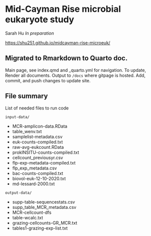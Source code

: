 # Mid-Cayman Rise microbial eukaryote study

Sarah Hu _In preparation_

https://shu251.github.io/midcayman-rise-microeuk/


## Migrated to Rmarkdown to Quarto doc.

Main page, see index.qmd and _quarto.yml for navigation. 
To update, Render all documents. Output to ```/docs``` where gitpage is hosted. Add, commit, and push changes to update site.


## File summary

List of needed files to run code

```input-data/```
* MCR-amplicon-data.RData
* table_wenv.txt
* samplelist-metadata.csv
* euk-counts-compiled.txt
* raw-avg-eukcount.RData
* prokINSITU-counts-compiled.txt
* cellcount_previousyr.csv
* flp-exp-metadata-compiled.txt
* flp_exp_metadata.csv
* bac-counts-compiled.txt
* biovol-euk-12-10-2020.txt
* md-lessard-2000.txt

```output-data/```
* supp-table-sequencestats.csv
* supp_table_MCR_metadata.csv
* MCR-cellcount-dfs
* table-wcalc.txt
* grazing-cellcounts-GR_MCR.txt
* tables1-grazing-exp-list.txt
